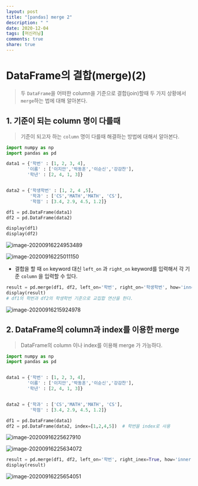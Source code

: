 ```yaml
---
layout: post
title: "[pandas] merge 2"
description: " "
date: 2020-12-04
tags: [머신러닝]
comments: true
share: true
---
```


# DataFrame의 결합(merge)(2)

>두 `DataFrame`을 어떠한 column을 기준으로 결합(join)할때 두 가지 상황에서 `merge`하는 법에 대해 알아본다.



## 1.  기준이 되는 column 명이 다를때

> 기준이 되고자 하는 `column` 명이 다를때 해결하는 방법에 대해서 알아본다.

```python
import numpy as np
import pandas as pd 

data1 = {'학번' : [1, 2, 3, 4],
        '이름' : ['이지안','박동훈','이순신','강감찬'],
        '학년' : [2, 4, 1, 3]}


data2 = {'학생학번' : [1, 2, 4 ,5],
         '학과' : ['CS','MATH','MATH', 'CS'],
         '학점' : [3.4, 2.9, 4.5, 1.2]}

df1 = pd.DataFrame(data1)
df2 = pd.DataFrame(data2)

display(df1)
display(df2)
```

![image-20200916224953489](markdown-images/image-20200916224953489.png)

![image-20200916225011150](markdown-images/image-20200916225011150.png)

* 결합을 할 때 `on` keyword 대신 `left_on` 과 `right_on` keyword를 입력해서 각 기준 `column` 을 입력할 수 있다.

```python
result = pd.merge(df1, df2, left_on='학번', right_on='학생학번', how='inner')
display(result)
# df1의 학번과 df2의 학생학번 기준으로 교집합 연산을 한다.
```

![image-20200916215924978](markdown-images/image-20200916215924978.png)



## 2. DataFrame의 column과 index를 이용한 merge

> DataFrame의 column 이나 index를 이용해 merge 가 가능하다.

```python
import numpy as np
import pandas as pd 


data1 = {'학번' : [1, 2, 3, 4],
        '이름' : ['이지안','박동훈','이순신','강감찬'],
        '학년' : [2, 4, 1, 3]}


data2 = {'학과' : ['CS','MATH','MATH', 'CS'],
         '학점' : [3.4, 2.9, 4.5, 1.2]}

df1 = pd.DataFrame(data1)
df2 = pd.DataFrame(data2, index=[1,2,4,5])  # 학번을 index로 사용
```

![image-20200916225627910](markdown-images/image-20200916225627910.png)

![image-20200916225634072](markdown-images/image-20200916225634072.png)

```python
result = pd.merge(df1, df2, left_on='학번', right_inex=True, how='inner')
display(result)
```

![image-20200916225654051](markdown-images/image-20200916225654051.png)